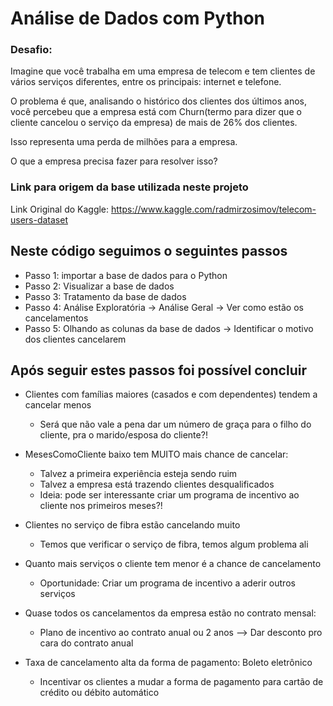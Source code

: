 # Análise de Dados com Python

### Desafio:

Imagine que você trabalha em uma empresa de telecom e tem clientes de vários serviços diferentes, entre os principais: internet e telefone.

O problema é que, analisando o histórico dos clientes dos últimos anos, você percebeu que a empresa está com Churn(termo para dizer que o cliente cancelou o serviço da empresa) de mais de 26% dos clientes.

Isso representa uma perda de milhões para a empresa.

O que a empresa precisa fazer para resolver isso?

### Link para origem da base utilizada neste projeto
Link Original do Kaggle: https://www.kaggle.com/radmirzosimov/telecom-users-dataset

## Neste código seguimos o seguintes passos

- Passo 1: importar a base de dados para o Python
- Passo 2: Visualizar a base de dados
- Passo 3: Tratamento da base de dados
- Passo 4: Análise Exploratória -> Análise Geral -> Ver como estão os cancelamentos
- Passo 5: Olhando as colunas da base de dados  -> Identificar o motivo dos clientes cancelarem

## Após seguir estes passos foi possível concluir

- Clientes com famílias maiores (casados e com dependentes) tendem a cancelar menos
    - Será que não vale a pena dar um número de graça para o filho do cliente, pra o marido/esposa do cliente?!
    
- MesesComoCliente baixo tem MUITO mais chance de cancelar:
    - Talvez a primeira experiência esteja sendo ruim
    - Talvez a empresa está trazendo clientes desqualificados
    - Ideia: pode ser interessante criar um programa de incentivo ao cliente nos primeiros meses?!
    
- Clientes no serviço de fibra estão cancelando muito
    - Temos que verificar o serviço de fibra, temos algum problema ali
    
- Quanto mais serviços o cliente tem menor é a chance de cancelamento
    - Oportunidade: Criar um programa de incentivo a aderir outros serviços
    
- Quase todos os cancelamentos da empresa estão no contrato mensal:
    - Plano de incentivo ao contrato anual ou 2 anos --> Dar desconto pro cara do contrato anual
 
- Taxa de cancelamento alta da forma de pagamento: Boleto eletrônico
    - Incentivar os clientes a mudar a forma de pagamento para cartão de crédito ou débito automático
